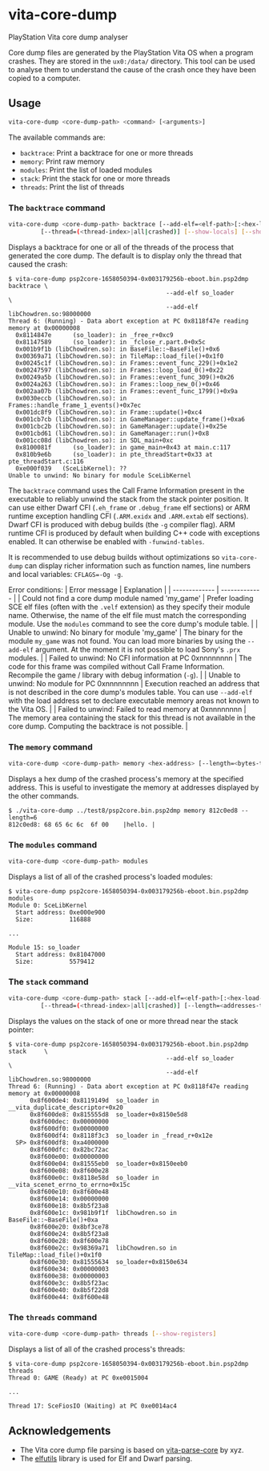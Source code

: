 # vita-core-dump
PlayStation Vita core dump analyser

Core dump files are generated by the PlayStation Vita OS when a program crashes. They are stored in the `ux0:/data/` directory.
This tool can be used to analyse them to understand the cause of the crash once they have been copied to a computer.

## Usage
```sh
vita-core-dump <core-dump-path> <command> [<arguments>]
```
The available commands are:
* `backtrace`: Print a backtrace for one or more threads
* `memory`: Print raw memory
* `modules`: Print the list of loaded modules
* `stack`: Print the stack for one or more threads
* `threads`: Print the list of threads

### The `backtrace` command
```sh
vita-core-dump <core-dump-path> backtrace [--add-elf=<elf-path>[:<hex-load-address>]]
         [--thread=(<thread-index>|all|crashed)] [--show-locals] [--show-registers]
```
Displays a backtrace for one or all of the threads of the process that generated
the core dump. The default is to display only the thread that caused the crash:
```
$ vita-core-dump psp2core-1658050394-0x003179256b-eboot.bin.psp2dmp backtrace \
                                            --add-elf so_loader               \
                                            --add-elf libChowdren.so:98000000
Thread 6: (Running) - Data abort exception at PC 0x8118f47e reading memory at 0x00000008
  0x8114847e      (so_loader): in _free_r+0xc9
  0x81147589      (so_loader): in _fclose_r.part.0+0x5c
  0x001b9f1b (libChowdren.so): in BaseFile::~BaseFile()+0x6
  0x00369a71 (libChowdren.so): in TileMap::load_file()+0x1f0
  0x00245c1f (libChowdren.so): in Frames::event_func_229()+0x1e2
  0x00247597 (libChowdren.so): in Frames::loop_load_0()+0x22
  0x00249a5b (libChowdren.so): in Frames::event_func_309()+0x26
  0x0024a263 (libChowdren.so): in Frames::loop_new_0()+0x46
  0x002aa07b (libChowdren.so): in Frames::event_func_1799()+0x9a
  0x0030eccb (libChowdren.so): in Frames::handle_frame_1_events()+0x7ec
  0x001dc8f9 (libChowdren.so): in Frame::update()+0xc4
  0x001cb7cb (libChowdren.so): in GameManager::update_frame()+0xa6
  0x001cbc2b (libChowdren.so): in GameManager::update()+0x25e
  0x001cbd61 (libChowdren.so): in GameManager::run()+0x8
  0x001cc08d (libChowdren.so): in SDL_main+0xc
  0x8100081f      (so_loader): in game_main+0x43 at main.c:117
  0x810b9e6b      (so_loader): in pte_threadStart+0x33 at pte_threadStart.c:116
  0xe000f039   (SceLibKernel): ??
Unable to unwind: No binary for module SceLibKernel
```

The `backtrace` command uses the Call Frame Information present in the executable to reliably unwind the stack from the stack pointer position.
It can use either Dwarf CFI (`.eh_frame` or `.debug_frame` elf sections) or ARM runtime exception handling CFI (`.ARM.exidx` and `.ARM.extab` elf sections).
Dwarf CFI is produced with debug builds (the `-g` compiler flag). ARM runtime CFI is produced by default when building C++ code with exceptions enabled.
It can otherwise be enabled with `-funwind-tables`.

It is recommended to use debug builds without optimizations so `vita-core-dump` can display richer information such as function names, line numbers and local variables:
`CFLAGS=-Og -g`.

Error conditions:
| Error message | Explanation   |
| ------------- | ------------- |
| Could not find a core dump module named 'my_game' | Prefer loading SCE elf files (often with the `.velf` extension) as they specify their module name. Otherwise, the name of the elf file must match the corresponding module. Use the `modules` command to see the core dump's module table. |
| Unable to unwind: No binary for module 'my_game' | The binary for the module `my_game` was not found. You can load more binaries by using the `--add-elf` argument. At the moment it is not possible to load Sony's `.prx` modules. |
| Failed to unwind: No CFI information at PC 0xnnnnnnnn | The code for this frame was compiled without Call Frame Information. Recompile the game / library with debug information (`-g`). |
| Unable to unwind: No module for PC 0xnnnnnnnn | Execution reached an address that is not described in the core dump's modules table. You can use `--add-elf` with the load address set to declare executable memory areas not known to the Vita OS. |
| Failed to unwind: Failed to read memory at 0xnnnnnnnn | The memory area containing the stack for this thread is not available in the core dump. Computing the backtrace is not possible. |

### The `memory` command
```sh
vita-core-dump <core-dump-path> memory <hex-address> [--length=<bytes-to-print>]
```
Displays a hex dump of the crashed process's memory at the specified address. This is useful to investigate the memory at addresses displayed by
the other commands.
```
$ ./vita-core-dump ../test8/psp2core.bin.psp2dmp memory 812c0ed8 --length=6
812c0ed8: 68 65 6c 6c  6f 00    |hello. |
```

### The `modules` command
```sh
vita-core-dump <core-dump-path> modules
```
Displays a list of all of the crashed process's loaded modules:
```
$ vita-core-dump psp2core-1658050394-0x003179256b-eboot.bin.psp2dmp modules
Module 0: SceLibKernel
  Start address: 0xe000e900
  Size:          116888

...

Module 15: so_loader
  Start address: 0x81047000
  Size:          5579412

```

### The `stack` command
```sh
vita-core-dump <core-dump-path> stack [--add-elf=<elf-path>[:<hex-load-address>]]
         [--thread=(<thread-index>|all|crashed)] [--length=<addresses-to-print>]
```
Displays the values on the stack of one or more thread near the stack pointer:
```
$ vita-core-dump psp2core-1658050394-0x003179256b-eboot.bin.psp2dmp stack     \
                                            --add-elf so_loader               \
                                            --add-elf libChowdren.so:98000000
Thread 6: (Running) - Data abort exception at PC 0x8118f47e reading memory at 0x00000008
      0x8f600de4: 0x8119149d  so_loader in __vita_duplicate_descriptor+0x20
      0x8f600de8: 0x815555d8  so_loader+0x8150e5d8
      0x8f600dec: 0x00000000  
      0x8f600df0: 0x00000000  
      0x8f600df4: 0x8118f3c3  so_loader in _fread_r+0x12e
  SP> 0x8f600df8: 0xa4000000  
      0x8f600dfc: 0x82bc72ac  
      0x8f600e00: 0x00000000  
      0x8f600e04: 0x81555eb0  so_loader+0x8150eeb0
      0x8f600e08: 0x8f600e28  
      0x8f600e0c: 0x8118e58d  so_loader in __vita_scenet_errno_to_errno+0x15c
      0x8f600e10: 0x8f600e48  
      0x8f600e14: 0x00000000  
      0x8f600e18: 0x8b5f23a8  
      0x8f600e1c: 0x981b9f1f  libChowdren.so in BaseFile::~BaseFile()+0xa
      0x8f600e20: 0x8bf3ce78  
      0x8f600e24: 0x8b5f23a8  
      0x8f600e28: 0x8f600e78  
      0x8f600e2c: 0x98369a71  libChowdren.so in TileMap::load_file()+0x1f0
      0x8f600e30: 0x81555634  so_loader+0x8150e634
      0x8f600e34: 0x00000003  
      0x8f600e38: 0x00000003  
      0x8f600e3c: 0x8b5f23ac  
      0x8f600e40: 0x8b5f22d8  
      0x8f600e44: 0x8f600e48  
```

### The `threads` command
```sh
vita-core-dump <core-dump-path> threads [--show-registers]
```
Displays a list of all of the crashed process's threads:
```
$ vita-core-dump psp2core-1658050394-0x003179256b-eboot.bin.psp2dmp threads
Thread 0: GAME (Ready) at PC 0xe0015004

...

Thread 17: SceFiosIO (Waiting) at PC 0xe0014ac4
```

## Acknowledgements
* The Vita core dump file parsing is based on [vita-parse-core](https://github.com/xyzz/vita-parse-core/) by xyz.
* The [elfutils](https://sourceware.org/elfutils/) library is used for Elf and Dwarf parsing.

